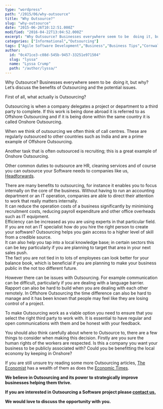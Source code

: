 ```yaml
---
type: "wordpress"
path: "/2015/06/why-outsource"
title: "Why Outsource?"
slug: "why-outsource"
date: "2015-06-26T10:12:51.000Z"
modified: "2016-04-22T13:04:52.000Z"
excerpt: "Why Outsource? Businesses everywhere seem to be  doing it, but why? Let’s discuss the benefits of Outsourcing and the potential issues. First of all, what actually is Outsourcing? Outsourcing is when a company delegates a project or department to a third party to complete. If this work is being done abroad it is referred to as \[…\]"
categories: ["Informational","Outsourcing"]
tags: ["Agile Software Development","Business","Business Tips","Cornwall","Headforwards","Infomational","Offshore Outsourcing","Onshore Outsourcing","onshore software outsourcing companies","Outsource","Outsourcing","Relocating","software companies cornwall","software companies uk","Software Outsourcing","software outsourcing uk","software partners","software partners cornwall","software partners england","software partners uk"]
author:
  id: "0c471ce3-c08d-545b-9457-33251e971504"
  slug: "lyssa"
  name: "Lyssa Crump"
  path: "/author/lyssa/"
---
```

Why Outsource? Businesses everywhere seem to be  doing it, but why? Let’s discuss the benefits of Outsourcing and the potential issues.

First of all, what actually is Outsourcing?

Outsourcing is when a company delegates a project or department to a third party to complete. If this work is being done abroad it is referred to as Offshore Outsourcing and if it is being done within the same country it is called Onshore Outsourcing.

When we think of outsourcing we often think of call centres. These are regularly outsourced to other countries such as India and are a prime example of Offshore Outsourcing.

Another task that is often outsourced is recruiting; this is a great example of Onshore Outsourcing.

Other common duties to outsource are HR, cleaning services and of course you can outsource your Software needs to companies like us, [Headforwards](http://www.headforwards.com/what-we-do/).

There are many benefits to outsourcing, for instance it enables you to focus internally on the core of the business. Without having to run an accounting department or an IT operation, companies are able to direct their attention to work that really matters internally.  
It can reduce the operation costs of a business significantly by minimising recruitment costs, reducing payroll expenditure and other office overheads such as IT equipment.  
Efficiency can be increased as you are using experts in that particular field. If you are not an IT specialist how do you hire the right person to create your software? Outsourcing helps you gain access to a higher level of skill from a credible source.  
It can also help you tap into a local knowledge base; in certain sectors this can be key particularly if you are planning to target that area in your next sales push.  
The fact you are not tied in to lots of employees can look better for your balance book, which is beneficial if you are planning to make your business public in the not too different future.

However there can be issues with Outsourcing. For example communication can be difficult, particularly if you are dealing with a language barrier. Rapport can also be hard to build when you are dealing with each other remotely. In Offshore Outsourcing the time difference can also be hard to manage and it has been known that people may feel like they are losing control of a project.

To make Outsourcing work as a viable option you need to ensure that you select the right third party to work with. It is essential to have regular and open communications with them and be honest with your feedback.

You should also think carefully about where to Outsource to, there are a few things to consider when making this decision. Firstly are you sure the human rights of the workers are respected. Is this a company you want your business to be publicly associated with? Could you be benefitting the local economy by keeping in Onshore?

If you are still unsure try reading some more Outsourcing articles, [The Economist](http://www.economist.com/topics/outsourcing) has a wealth of them as does the [Economic Times](http://articles.economictimes.indiatimes.com/keyword/outsourcing).

**We believe in Outsourcing and its power to strategically improve businesses helping them thrive.**

**If you are interested in Outsourcing a Software project please [contact us.](http://www.headforwards.com/contactus/)**

**We would love to discuss the opportunity with you.**